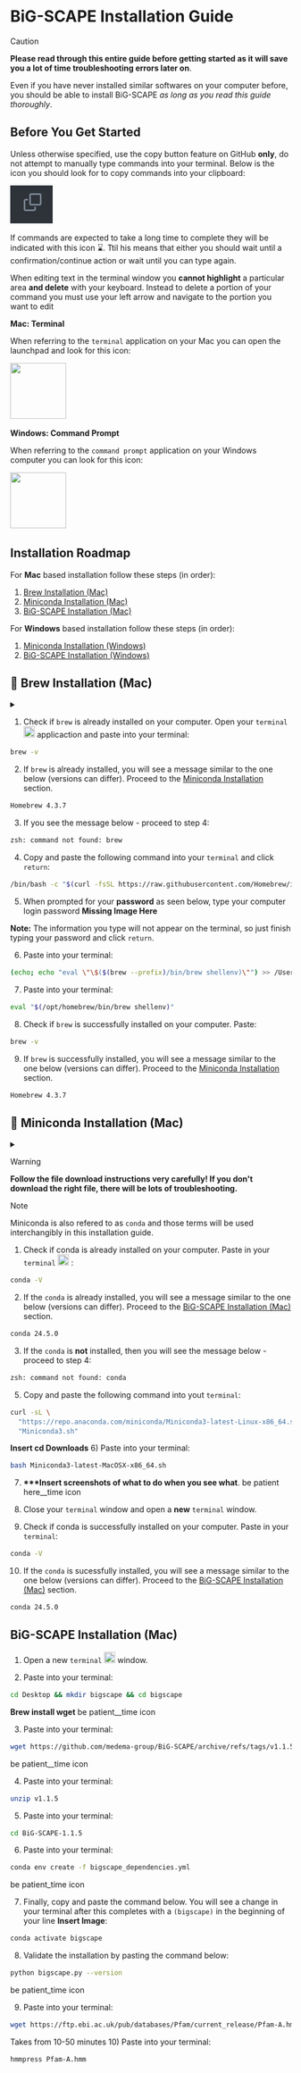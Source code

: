 # BiG-SCAPE Installation Guide

> [!CAUTION]
> __Please read through this entire guide before getting started as it will save you a lot of time troubleshooting errors later on__. 

Even if you have never installed similar softwares on your computer before, you should be able to install BiG-SCAPE _as long as you read this guide thoroughly_.

## Before You Get Started

Unless otherwise specified, use the copy button feature on GitHub __only__, do not attempt to manually type commands into your terminal. Below is the icon you should look for to copy commands into your clipboard:

![GitHub Copy Icon](./img/copy-code.png)

If commands are expected to take a long time to complete they will be indicated with this icon ⌛. Ttil his means that either you should wait until a confirmation/continue action or wait until you can type again.

When editing text in the terminal window you __cannot highlight__ a particular area __and delete__ with your keyboard. Instead to delete a portion of your command you must use your left arrow and navigate to the portion you want to edit

__Mac: Terminal__

When referring to the `terminal` application on your Mac you can open the launchpad and look for this icon:

<img src="https://upload.wikimedia.org/wikipedia/commons/thumb/b/b3/Terminalicon2.png/240px-Terminalicon2.png" width="100" height="100"/>

__Windows: Command Prompt__

When referring to the `command prompt` application on your Windows computer you can look for this icon:

<img src="https://upload.wikimedia.org/wikipedia/en/e/ef/Command_prompt_icon_%28windows%29.png" width="100" height="100"/>

## Installation Roadmap

For __Mac__ based installation follow these steps (in order):

1) [Brew Installation (Mac)](#brew-installation)
2) [Miniconda Installation (Mac)](#miniconda-installation)
3) [BiG-SCAPE Installation (Mac)](#big-scape-installation)

For __Windows__ based installation follow these steps (in order):

1) [Miniconda Installation (Windows)](#miniconda-installation)
2) [BiG-SCAPE Installation (Windows)](#big-scape-installation)

## 🍻 Brew Installation (Mac)

<details>
<summary> </summary>
 
`brew` is a package manager for Mac which means in laymans term that it more easily installs missing softwares from your computer that are required later in the installation pipeline. While not explicitely required it will massively ease the process later on when certain commands are missing from your machine. The main installation guide is available [here](https://brew.sh) but first reference the instructions below.

</details>

1) Check if `brew` is already installed on your computer. Open your `terminal` <img src="https://upload.wikimedia.org/wikipedia/commons/thumb/b/b3/Terminalicon2.png/240px-Terminalicon2.png" width="20" height="20"/> applicaction and paste into your terminal:

```bash
brew -v
```

2) If `brew` is already installed, you will see a message similar to the one below (versions can differ). Proceed to the [Miniconda Installation](#miniconda-installation) section.

```bash
Homebrew 4.3.7
```

3) If you see the message below - proceed to step 4:

```bash
zsh: command not found: brew
```

4) Copy and paste the following command into your `terminal` and click `return`:

```bash
/bin/bash -c "$(curl -fsSL https://raw.githubusercontent.com/Homebrew/install/HEAD/install.sh)"
```

5) When prompted for your __password__ as seen below, type your computer login password 
__Missing Image Here__

__Note:__ The information you type will not appear on the terminal, so just finish typing your password and click `return`.

6) Paste into your terminal:

```bash
(echo; echo "eval \"\$($(brew --prefix)/bin/brew shellenv)\"") >> /Users/$USER/.zprofile
```

7) Paste into your terminal:
```bash
eval "$(/opt/homebrew/bin/brew shellenv)"
```

8) Check if `brew` is successfully installed on your computer. Paste:

```bash
brew -v
```

9) If `brew` is successfully installed, you will see a message similar to the one below (versions can differ). Proceed to the [Miniconda Installation](#miniconda-installation) section.

```bash
Homebrew 4.3.7
```
 
## 🐍 Miniconda Installation (Mac)

<details>
<summary> </summary>

`conda` handles the required `python` dependencies needed for BiG-SCAPE to function and also manages the creation of the BiG-SCAPE virtual environment where you will run the BiG-SCAPE commands from. The official documentation for Miniconda installation is available [here](https://docs.anaconda.com/miniconda/), but start by referring to the instructions below.

</details>

> [!WARNING]  
> __Follow the file download instructions very carefully! If you don't download the right file, there will be lots of troubleshooting.__

> [!NOTE]
> Miniconda is also refered to as `conda` and those terms will be used interchangibly in this installation guide.

1) Check if conda is already installed on your computer. Paste in your `terminal` <img src="https://upload.wikimedia.org/wikipedia/commons/thumb/b/b3/Terminalicon2.png/240px-Terminalicon2.png" width="20" height="20"/> :

```bash
conda -V
```

2) If the `conda` is already installed, you will see a message similar to the one below (versions can differ). Proceed to the [BiG-SCAPE Installation (Mac)](#big-scape-installation) section.

```bash
conda 24.5.0
```

3) If the `conda` is __not__ installed, then you will see the message below - proceed to step 4:

```bash
zsh: command not found: conda
```


5) Copy and paste the following command into yout `terminal`:

```bash
curl -sL \
  "https://repo.anaconda.com/miniconda/Miniconda3-latest-Linux-x86_64.sh" > \
  "Miniconda3.sh"
```
__Insert cd Downloads__
6) Paste into your terminal:

```bash
bash Miniconda3-latest-MacOSX-x86_64.sh
```

7) __***Insert screenshots of what to do when you see what__.
be patient here__time icon
8) Close your `terminal` window and open a __new__ `terminal` window.

9) Check if conda is successfully installed on your computer. Paste in your `terminal`:

```bash
conda -V
```

10) If the `conda` is sucessfully installed, you will see a message similar to the one below (versions can differ). Proceed to the [BiG-SCAPE Installation (Mac)](#big-scape-installation) section.

```bash
conda 24.5.0
```

## BiG-SCAPE Installation (Mac)

1) Open a new `terminal` <img src="https://upload.wikimedia.org/wikipedia/commons/thumb/b/b3/Terminalicon2.png/240px-Terminalicon2.png" width="20" height="20"/>  window.

2) Paste into your terminal:

```bash
cd Desktop && mkdir bigscape && cd bigscape
```

__Brew install wget__
be patient__time icon

3) Paste into your terminal:

```bash
wget https://github.com/medema-group/BiG-SCAPE/archive/refs/tags/v1.1.5.zip
```
be patient__time icon

4) Paste into your terminal:

```bash
unzip v1.1.5
```
5) Paste into your terminal:
```bash
cd BiG-SCAPE-1.1.5
```
6) Paste into your terminal:

```bash
conda env create -f bigscape_dependencies.yml
```
be patient_time icon

7) Finally, copy and paste the command below. You will see a change in your terminal after this completes with a `(bigscape)` in the beginning of your line __Insert Image__:

```bash
conda activate bigscape
```
8) Validate the installation by pasting the command below:

```bash
python bigscape.py --version
```
be patient_time icon

9) Paste into your terminal:

```bash
wget https://ftp.ebi.ac.uk/pub/databases/Pfam/current_release/Pfam-A.hmm.gz && gunzip Pfam-A.hmm.gz
```

Takes from 10-50 minutes
10) Paste into your terminal:
```bash
hmmpress Pfam-A.hmm
```






